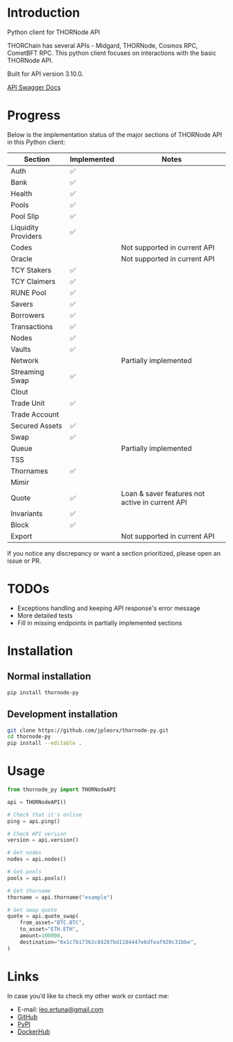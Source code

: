 # Introduction
Python client for THORNode API

THORChain has several APIs - Midgard, THORNode, Cosmos RPC, CometBFT RPC. This python client focuses on interactions with the basic THORNode API.

Built for API version 3.10.0.

[API Swagger Docs](https://thornode.ninerealms.com/thorchain/doc)

# Progress

Below is the implementation status of the major sections of THORNode API in this Python client:

| Section             | Implemented | Notes                                           |
|---------------------|-----------|-------------------------------------------------|
| Auth                | ✅         |                                                 |
| Bank                | ✅         |                                                 |
| Health              | ✅         |                                                 |
| Pools               | ✅         |                                                 |
| Pool Slip           | ✅         |                                                 |
| Liquidity Providers | ✅        |                                                 |
| Codes               |           | Not supported in current API                    |
| Oracle              |           | Not supported in current API                    |
| TCY Stakers         | ✅        |                                                 |
| TCY Claimers        | ✅        |                                                 |
| RUNE Pool           | ✅        |                                                 |
| Savers              | ✅        |                                                 |
| Borrowers           | ✅        |                                                 |
| Transactions        | ✅        |                                                 |
| Nodes               | ✅        |                                                 |
| Vaults              | ✅        |                                                 |
| Network             |          | Partially implemented                           |
| Streaming Swap      | ✅        |                                                 |
| Clout               |           |                                                 |
| Trade Unit          | ✅        |                                                 |
| Trade Account       |           |                                                 |
| Secured Assets      | ✅        |                                                 |
| Swap                | ✅        |                                                 |
| Queue               |          | Partially implemented                           |
| TSS                 |           |                                                 |
| Thornames           | ✅         |                                                 |
| Mimir               |           |                                                 |
| Quote               | ✅         | Loan & saver features not active in current API |
| Invariants          | ✅         |                                                 |
| Block               | ✅         |                                                 |
| Export              |           | Not supported in current API                    |

If you notice any discrepancy or want a section prioritized, please open an issue or PR.

# TODOs
- Exceptions handling and keeping API response's error message
- More detailed tests
- Fill in missing endpoints in partially implemented sections

# Installation

## Normal installation

```bash
pip install thornode-py
```

## Development installation

```bash
git clone https://github.com/jpleorx/thornode-py.git
cd thornode-py
pip install --editable .
```

# Usage

```python
from thornode_py import THORNodeAPI

api = THORNodeAPI()

# Check that it's online
ping = api.ping()

# Check API version
version = api.version()

# Get nodes
nodes = api.nodes()

# Get pools
pools = api.pools()

# Get thorname
thorname = api.thorname("example")

# Get swap quote
quote = api.quote_swap(
    from_asset="BTC.BTC",
    to_asset="ETH.ETH",
    amount=100000,
    destination="0x1c7b17362c84287bd1184447e6dfeaf920c31bbe",
)
```

# Links
In case you’d like to check my other work or contact me:
* E-mail: [leo.ertuna@gmail.com](mailto:leo.ertuna@gmail.com)
* [GitHub](https://github.com/jpleorx)
* [PyPI](https://pypi.org/user/JPLeoRX/)
* [DockerHub](https://hub.docker.com/u/jpleorx)
